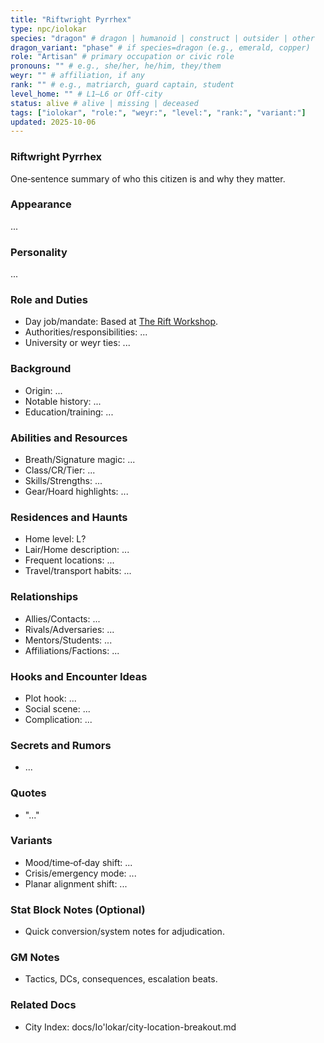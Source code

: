 ```yaml
---
title: "Riftwright Pyrrhex"
type: npc/iolokar
species: "dragon" # dragon | humanoid | construct | outsider | other
dragon_variant: "phase" # if species=dragon (e.g., emerald, copper)
role: "Artisan" # primary occupation or civic role
pronouns: "" # e.g., she/her, he/him, they/them
weyr: "" # affiliation, if any
rank: "" # e.g., matriarch, guard captain, student
level_home: "" # L1–L6 or Off‑city
status: alive # alive | missing | deceased
tags: ["iolokar", "role:", "weyr:", "level:", "rank:", "variant:"]
updated: 2025-10-06
---
```

### Riftwright Pyrrhex

One‑sentence summary of who this citizen is and why they matter.

### Appearance

...

### Personality

...

### Role and Duties

- Day job/mandate: Based at [The Rift Workshop](docs/Io'lokar/Locations/the-rift-workshop.md).
- Authorities/responsibilities: ...
- University or weyr ties: ...

### Background

- Origin: ...
- Notable history: ...
- Education/training: ...

### Abilities and Resources

- Breath/Signature magic: ...
- Class/CR/Tier: ...
- Skills/Strengths: ...
- Gear/Hoard highlights: ...

### Residences and Haunts

- Home level: L?
- Lair/Home description: ...
- Frequent locations: ...
- Travel/transport habits: ...

### Relationships

- Allies/Contacts: ...
- Rivals/Adversaries: ...
- Mentors/Students: ...
- Affiliations/Factions: ...

### Hooks and Encounter Ideas

- Plot hook: ...
- Social scene: ...
- Complication: ...

### Secrets and Rumors

- ...

### Quotes

- "..."

### Variants

- Mood/time‑of‑day shift: ...
- Crisis/emergency mode: ...
- Planar alignment shift: ...

### Stat Block Notes (Optional)

- Quick conversion/system notes for adjudication.

### GM Notes

- Tactics, DCs, consequences, escalation beats.

### Related Docs

- City Index: docs/Io'lokar/city-location-breakout.md
